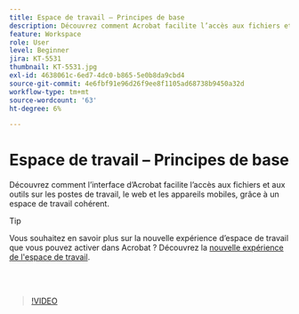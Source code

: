 ```yaml
---
title: Espace de travail – Principes de base
description: Découvrez comment Acrobat facilite l’accès aux fichiers et aux outils sur ordinateur, web et mobile
feature: Workspace
role: User
level: Beginner
jira: KT-5531
thumbnail: KT-5531.jpg
exl-id: 4638061c-6ed7-4dc0-b865-5e0b8da9cbd4
source-git-commit: 4e6fbf91e96d26f9ee8f1105ad68738b9450a32d
workflow-type: tm+mt
source-wordcount: '63'
ht-degree: 6%

---
```


# Espace de travail – Principes de base

Découvrez comment l’interface d’Acrobat facilite l’accès aux fichiers et aux outils sur les postes de travail, le web et les appareils mobiles, grâce à un espace de travail cohérent.

>[!TIP]
>
>Vous souhaitez en savoir plus sur la nouvelle expérience d’espace de travail que vous pouvez activer dans Acrobat ? Découvrez la [nouvelle expérience de l&#39;espace de travail](new-workspace.md).

<br> 

>[!VIDEO](https://video.tv.adobe.com/v/337971?quality=12&learn=on&hidetitle=true)
